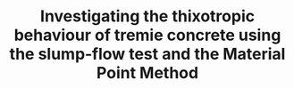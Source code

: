 ---
title: "Investigating the thixotropic behaviour of tremie concrete using the slump‑flow test and the Material Point Method"
authors: 
  - "Wilkes, C."
  - "Kumar, K."
  - "Biscontin, G."
journal: Concrete Rheology
categories: publications
layout: publication
tags:
  - journal
  - mpm
  - concrete-flow
preprint: 
---